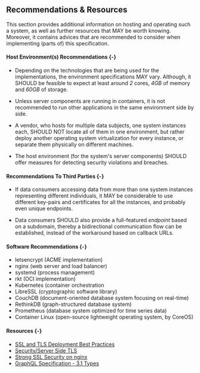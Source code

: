## Recommendations & Resources



This section provides additional information on hosting and operating such a system, as well as 
further resources that MAY be worth knowing. Moreover, it contains advices that are recommended to 
consider when implementing (parts of) this specification.



#### Host Environment(s) Recommendations {-}

+   Depending on the technologies that are being used for the implementations, the environment 
    specifications MAY vary. Although, it SHOULD be feasible to expect at least around *2* cores, 
    *4GB* of memory and *60GB* of storage.

+   Unless server components are running in containers, it is not recommended to run other 
    applications in the same environment side by side.

+   A vendor, who hosts for multiple data subjects, one system instances each, SHOULD NOT locate all 
    of them in one environment, but rather deploy another operating system virtualization for every 
    instance, or separate them physically on different machines.
    
+   The host environment (for the system's server components) SHOULD offer measures for detecting 
    security violations and breaches.



#### Recommendations To Third Parties {-}

+   If data consumers accessing data from more than one system instances representing different 
    individuals, it MAY be considerable to use different key-pairs and certificates for all the
    instances, and probably even unique endpoints.
    
+   Data consumers SHOULD also provide a full-featured *endpoint* based on a subdomain, thereby a 
    bidirectional communication flow can be established, instead of the workaround based on callback 
    URLs.



#### Software Recommendations {-}

+   letsencrypt (ACME implementation)
+   nginx (web server and load balancer)
+   systemd (process management)
+   rkt (OCI implementation)
+   Kubernetes (container orchestration
+   LibreSSL (cryptographic software library)
+   CouchDB (document-oriented database system focusing on real-time)
+   RethinkDB (graph-structured database system)
+   Prometheus (database system optimized for time series data)
+   Container Linux (open-source lightweight operating system, by CoreOS)



#### Resources {-}

+   [SSL and TLS Deployment Best Practices](https://github.com/ssllabs/research/wiki/SSL-and-TLS-Deployment-Best-Practices)
+   [Security/Server Side TLS](https://wiki.mozilla.org/Security/Server_Side_TLS)
+   [Strong SSL Security on nginx](https://raymii.org/s/tutorials/Strong_SSL_Security_On_nginx.html)
+   [GraphQL Specification - 3.1 Types](https://facebook.github.io/graphql/#sec-Types)

